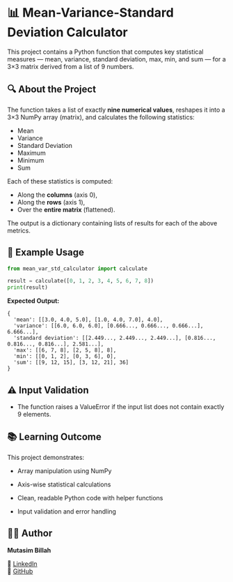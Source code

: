 # 📊 Mean-Variance-Standard Deviation Calculator

This project contains a Python function that computes key statistical measures — mean, variance, standard deviation, max, min, and sum — for a 3×3 matrix derived from a list of 9 numbers.

## 🔍 About the Project

The function takes a list of exactly **nine numerical values**, reshapes it into a 3×3 NumPy array (matrix), and calculates the following statistics:
- Mean
- Variance
- Standard Deviation
- Maximum
- Minimum
- Sum

Each of these statistics is computed:
- Along the **columns** (axis 0),
- Along the **rows** (axis 1),
- Over the **entire matrix** (flattened).

The output is a dictionary containing lists of results for each of the above metrics.


## 🧮 Example Usage

```python
from mean_var_std_calculator import calculate

result = calculate([0, 1, 2, 3, 4, 5, 6, 7, 8])
print(result)
```
**Expected Output:**

```
{
  'mean': [[3.0, 4.0, 5.0], [1.0, 4.0, 7.0], 4.0],
  'variance': [[6.0, 6.0, 6.0], [0.666..., 0.666..., 0.666...], 6.666...],
  'standard deviation': [[2.449..., 2.449..., 2.449...], [0.816..., 0.816..., 0.816...], 2.581...],
  'max': [[6, 7, 8], [2, 5, 8], 8],
  'min': [[0, 1, 2], [0, 3, 6], 0],
  'sum': [[9, 12, 15], [3, 12, 21], 36]
}
```

## ⚠️ Input Validation

- The function raises a ValueError if the input list does not contain exactly 9 elements.


## 📚 Learning Outcome

This project demonstrates:

- Array manipulation using NumPy

- Axis-wise statistical calculations

- Clean, readable Python code with helper functions

- Input validation and error handling


## 👨‍💻 Author

**Mutasim Billah**  

🔗 [LinkedIn](https://www.linkedin.com/in/mmbillah804/)  
🔗 [GitHub](https://github.com/mmbillah804)

